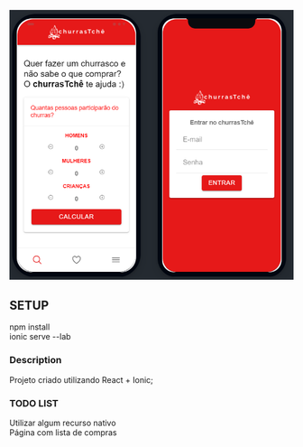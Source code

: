 ![Alt text](/src/assets/images/ss.png?raw=true "Screenshot")

## SETUP
npm install<br />
ionic serve --lab

### Description
Projeto criado utilizando React + Ionic;

### TODO LIST
Utilizar algum recurso nativo<br />
Página com lista de compras<br />
